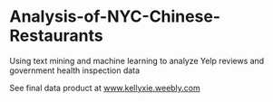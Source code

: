 # Analysis-of-NYC-Chinese-Restaurants
Using text mining and machine learning to analyze Yelp reviews and government health inspection data

See final data product at www.kellyxie.weebly.com
